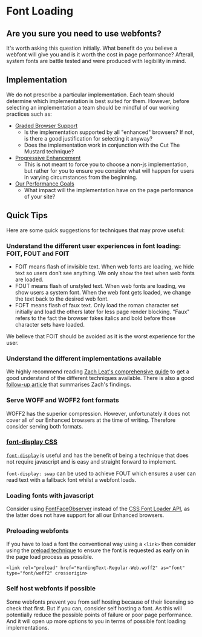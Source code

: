 # Font Loading

## Are you sure you need to use webfonts?

It's worth asking this question initially. What benefit do you believe a webfont will give you and is it worth the cost in page performance? Afterall, system fonts are battle tested and were produced with legibility in mind.

## Implementation
We do not prescribe a particular implementation. Each team should determine which implementation is best suited for them. However, before selecting an implementation a team should be mindful of our working practices such as:

- [Graded Browser Support](https://github.com/springernature/frontend-playbook/blob/main/practices/graded-browser-support.md)
  - Is the implementation supported by all "enhanced" browsers? If not, is there a good justification for selecting it anyway?
  - Does the implementation work in conjunction with the Cut The Mustard technique?
- [Progressive Enhancement](https://github.com/springernature/frontend-playbook/blob/main/practices/progressive-enhancement.md)
  - This is not meant to force you to choose a non-js implementation, but rather for you to ensure you consider what will happen for users in varying circumstances from the beginning.
- [Our Performance Goals](https://github.com/springernature/frontend-playbook/blob/main/performance/performance-checklist.md)
  - What impact will the implementation have on the page performance of your site? 
  
## Quick Tips
Here are some quick suggestions for techniques that may prove useful:

### Understand the different user experiences in font loading: FOIT, FOUT and FOIT

- FOIT means flash of invisible text. When web fonts are loading, we hide text so users don’t see anything. We only show the text when web fonts are loaded.
- FOUT means flash of unstyled text. When web fonts are loading, we show users a system font. When the web font gets loaded, we change the text back to the desired web font.
- FOFT means flash of faux text. Only load the roman character set initially and load the others later for less page render blocking. "Faux" refers to the fact the browser fakes italics and bold before those character sets have loaded.

We believe that FOIT should be avoided as it is the worst experience for the user.

### Understand the different implementations available

We highly recommend reading [Zach Leat's comprehensive guide](https://www.zachleat.com/web/comprehensive-webfonts/) to get a good understand of the different techniques available. There is also a good [follow-up article](https://css-tricks.com/the-best-font-loading-strategies-and-how-to-execute-them/) that summarises Zach's findings.

### Serve WOFF and WOFF2 font formats

WOFF2 has the superior compression. However, unfortunately it does not cover all of our Enhanced browsers at the time of writing. Therefore consider serving both formats. 

### [font-display CSS](https://developer.mozilla.org/en-US/docs/Web/CSS/@font-face/font-display)

[`font-display`](https://developer.mozilla.org/en-US/docs/Web/CSS/@font-face/font-display) is useful and has the benefit of being a technique that does not require javascript and is easy and straight forward to implement.

`font-display: swap` can be used to achieve FOUT which ensures a user can read text with a fallback font whilst a webfont loads.

### Loading fonts with javascript

Consider using [FontFaceObserver](https://github.com/bramstein/fontfaceobserver) instead of the [CSS Font Loader API](https://drafts.csswg.org/css-font-loading/), as the latter does not have support for all our Enhanced browsers.

### Preloading webfonts

If you have to load a font the conventional way using a `<link>` then consider using the [preload technique](https://web.dev/preload-critical-assets/) to ensure the font is requested as early on in the page load process as possible. 

`<link rel="preload" href="HardingText-Regular-Web.woff2" as="font" type="font/woff2" crossorigin>`


### Self host webfonts if possible

Some webfonts prevent you from self hosting because of their licensing so check that first. But if you can, consider self hosting a font. As this will potentially reduce the possible points of failure or poor page performance. And it will open up more options to you in terms of possible font loading implementations.
